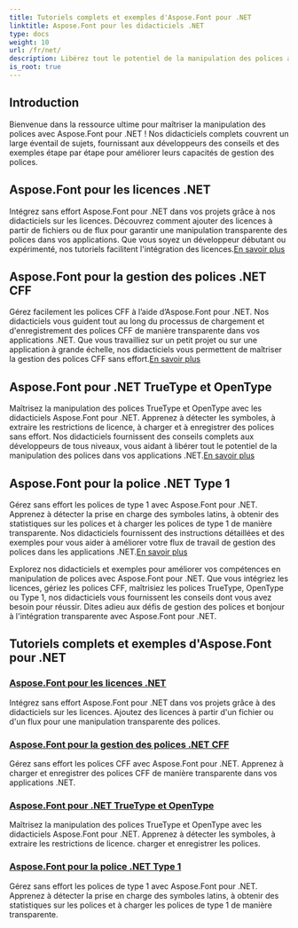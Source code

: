 ```yaml
---
title: Tutoriels complets et exemples d'Aspose.Font pour .NET
linktitle: Aspose.Font pour les didacticiels .NET
type: docs
weight: 10
url: /fr/net/
description: Libérez tout le potentiel de la manipulation des polices avec Aspose.Font .NET. Intégrez en toute transparence les licences, gérez les polices CFF, maîtrisez TrueType, OpenType, et bien plus encore.
is_root: true
---
```

## Introduction

Bienvenue dans la ressource ultime pour maîtriser la manipulation des polices avec Aspose.Font pour .NET ! Nos didacticiels complets couvrent un large éventail de sujets, fournissant aux développeurs des conseils et des exemples étape par étape pour améliorer leurs capacités de gestion des polices.

## Aspose.Font pour les licences .NET

 Intégrez sans effort Aspose.Font pour .NET dans vos projets grâce à nos didacticiels sur les licences. Découvrez comment ajouter des licences à partir de fichiers ou de flux pour garantir une manipulation transparente des polices dans vos applications. Que vous soyez un développeur débutant ou expérimenté, nos tutoriels facilitent l'intégration des licences.[En savoir plus](./licensing/)

## Aspose.Font pour la gestion des polices .NET CFF

Gérez facilement les polices CFF à l’aide d’Aspose.Font pour .NET. Nos didacticiels vous guident tout au long du processus de chargement et d'enregistrement des polices CFF de manière transparente dans vos applications .NET. Que vous travailliez sur un petit projet ou sur une application à grande échelle, nos didacticiels vous permettent de maîtriser la gestion des polices CFF sans effort.[En savoir plus](./cff-font-handling/)

## Aspose.Font pour .NET TrueType et OpenType

 Maîtrisez la manipulation des polices TrueType et OpenType avec les didacticiels Aspose.Font pour .NET. Apprenez à détecter les symboles, à extraire les restrictions de licence, à charger et à enregistrer des polices sans effort. Nos didacticiels fournissent des conseils complets aux développeurs de tous niveaux, vous aidant à libérer tout le potentiel de la manipulation des polices dans vos applications .NET.[En savoir plus](./truetype-opentype/)

## Aspose.Font pour la police .NET Type 1

 Gérez sans effort les polices de type 1 avec Aspose.Font pour .NET. Apprenez à détecter la prise en charge des symboles latins, à obtenir des statistiques sur les polices et à charger les polices de type 1 de manière transparente. Nos didacticiels fournissent des instructions détaillées et des exemples pour vous aider à améliorer votre flux de travail de gestion des polices dans les applications .NET.[En savoir plus](./aspose-font-net-type1-font/)

Explorez nos didacticiels et exemples pour améliorer vos compétences en manipulation de polices avec Aspose.Font pour .NET. Que vous intégriez les licences, gériez les polices CFF, maîtrisiez les polices TrueType, OpenType ou Type 1, nos didacticiels vous fournissent les conseils dont vous avez besoin pour réussir. Dites adieu aux défis de gestion des polices et bonjour à l'intégration transparente avec Aspose.Font pour .NET. 
## Tutoriels complets et exemples d'Aspose.Font pour .NET 
### [Aspose.Font pour les licences .NET](./licensing/)
Intégrez sans effort Aspose.Font pour .NET dans vos projets grâce à des didacticiels sur les licences. Ajoutez des licences à partir d'un fichier ou d'un flux pour une manipulation transparente des polices.
### [Aspose.Font pour la gestion des polices .NET CFF](./cff-font-handling/)
Gérez sans effort les polices CFF avec Aspose.Font pour .NET. Apprenez à charger et enregistrer des polices CFF de manière transparente dans vos applications .NET.
### [Aspose.Font pour .NET TrueType et OpenType](./truetype-opentype/)
Maîtrisez la manipulation des polices TrueType et OpenType avec les didacticiels Aspose.Font pour .NET. Apprenez à détecter les symboles, à extraire les restrictions de licence. charger et enregistrer les polices.
### [Aspose.Font pour la police .NET Type 1](./aspose-font-net-type1-font/)
Gérez sans effort les polices de type 1 avec Aspose.Font pour .NET. Apprenez à détecter la prise en charge des symboles latins, à obtenir des statistiques sur les polices et à charger les polices de type 1 de manière transparente. 